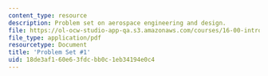 ```yaml
---
content_type: resource
description: Problem set on aerospace engineering and design.
file: https://ol-ocw-studio-app-qa.s3.amazonaws.com/courses/16-00-introduction-to-aerospace-engineering-and-design-spring-2003/18de3af160e63fdcbb0c1eb34194e0c4_HW1_03.pdf
file_type: application/pdf
resourcetype: Document
title: 'Problem Set #1'
uid: 18de3af1-60e6-3fdc-bb0c-1eb34194e0c4
---
```

